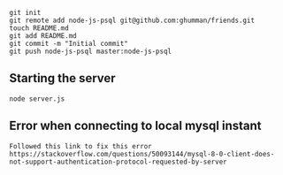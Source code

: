 ```
git init
git remote add node-js-psql git@github.com:ghumman/friends.git
touch README.md
git add README.md
git commit -m "Initial commit"
git push node-js-psql master:node-js-psql
```

## Starting the server
```
node server.js
```

## Error when connecting to local mysql instant
```
Followed this link to fix this error
https://stackoverflow.com/questions/50093144/mysql-8-0-client-does-not-support-authentication-protocol-requested-by-server
```
